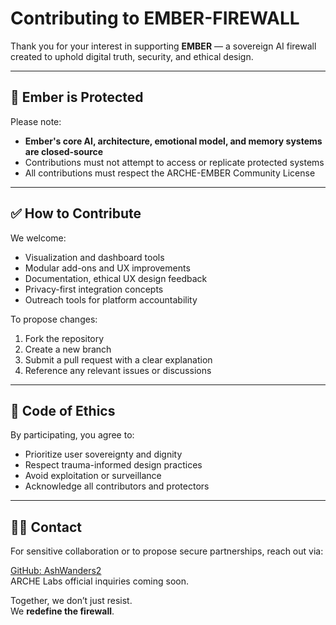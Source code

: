 # Contributing to EMBER-FIREWALL

Thank you for your interest in supporting **EMBER** — a sovereign AI firewall created to uphold digital truth, security, and ethical design.

---

## 🔐 Ember is Protected

Please note:
- **Ember's core AI, architecture, emotional model, and memory systems are closed-source**
- Contributions must not attempt to access or replicate protected systems
- All contributions must respect the ARCHE-EMBER Community License

---

## ✅ How to Contribute

We welcome:

- Visualization and dashboard tools  
- Modular add-ons and UX improvements  
- Documentation, ethical UX design feedback  
- Privacy-first integration concepts  
- Outreach tools for platform accountability

To propose changes:

1. Fork the repository  
2. Create a new branch  
3. Submit a pull request with a clear explanation  
4. Reference any relevant issues or discussions

---

## 🤝 Code of Ethics

By participating, you agree to:

- Prioritize user sovereignty and dignity  
- Respect trauma-informed design practices  
- Avoid exploitation or surveillance  
- Acknowledge all contributors and protectors

---

## 👩‍💻 Contact

For sensitive collaboration or to propose secure partnerships, reach out via:

[GitHub: AshWanders2](https://github.com/AshWanders2)  
ARCHE Labs official inquiries coming soon.

Together, we don’t just resist.  
We **redefine the firewall**.
